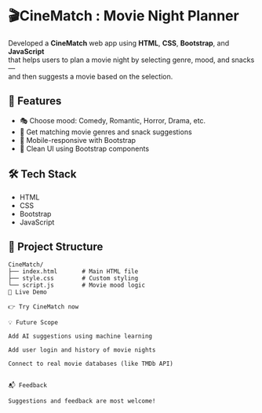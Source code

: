 # 🎬CineMatch : Movie Night Planner 
Developed a **CineMatch** web app using **HTML**, **CSS**, **Bootstrap**, and **JavaScript**  
that helps users to plan a movie night by selecting genre, mood, and snacks —  
and then suggests a movie based on the selection.

## 🚀 Features

- 🎭 Choose mood: Comedy, Romantic, Horror, Drama, etc.
- 🍿 Get matching movie genres and snack suggestions
- 📱 Mobile-responsive with Bootstrap
- 🎨 Clean UI using Bootstrap components

## 🛠️ Tech Stack

- HTML  
- CSS  
- Bootstrap  
- JavaScript

## 📂 Project Structure

```plaintext
CineMatch/
├── index.html       # Main HTML file
├── style.css        # Custom styling
└── script.js        # Movie mood logic
🔗 Live Demo

👉 Try CineMatch now

💡 Future Scope

Add AI suggestions using machine learning

Add user login and history of movie nights

Connect to real movie databases (like TMDb API)


📬 Feedback

Suggestions and feedback are most welcome!
